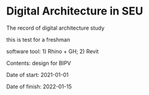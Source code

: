# Digital Architecture in SEU

The record of digital architecture study

this is test for a freshman

software tool: 1) Rhino + GH; 2) Revit

Contents: design for BIPV

Date of start: 2021-01-01

Date of finish: 2022-01-15
